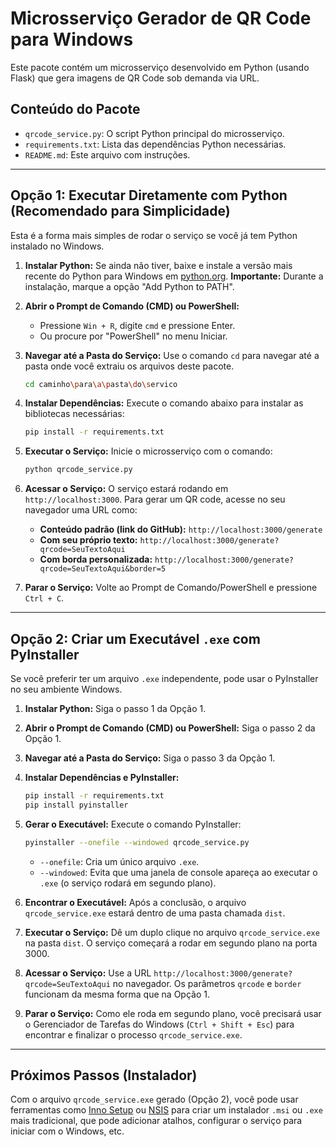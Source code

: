 # Microsserviço Gerador de QR Code para Windows

Este pacote contém um microsserviço desenvolvido em Python (usando Flask) que gera imagens de QR Code sob demanda via URL.

## Conteúdo do Pacote

* `qrcode_service.py`: O script Python principal do microsserviço.
* `requirements.txt`: Lista das dependências Python necessárias.
* `README.md`: Este arquivo com instruções.

---

## Opção 1: Executar Diretamente com Python (Recomendado para Simplicidade)

Esta é a forma mais simples de rodar o serviço se você já tem Python instalado no Windows.

1.  **Instalar Python:** Se ainda não tiver, baixe e instale a versão mais recente do Python para Windows em [python.org](https://www.python.org/downloads/windows/). **Importante:** Durante a instalação, marque a opção "Add Python to PATH".

2.  **Abrir o Prompt de Comando (CMD) ou PowerShell:**
    * Pressione `Win + R`, digite `cmd` e pressione Enter.
    * Ou procure por "PowerShell" no menu Iniciar.

3.  **Navegar até a Pasta do Serviço:** Use o comando `cd` para navegar até a pasta onde você extraiu os arquivos deste pacote.
    ```bash
    cd caminho\para\a\pasta\do\servico
    ```

4.  **Instalar Dependências:** Execute o comando abaixo para instalar as bibliotecas necessárias:
    ```bash
    pip install -r requirements.txt
    ```

5.  **Executar o Serviço:** Inicie o microsserviço com o comando:
    ```bash
    python qrcode_service.py
    ```

6.  **Acessar o Serviço:** O serviço estará rodando em `http://localhost:3000`. Para gerar um QR code, acesse no seu navegador uma URL como:
    * **Conteúdo padrão (link do GitHub):** `http://localhost:3000/generate`
    * **Com seu próprio texto:** `http://localhost:3000/generate?qrcode=SeuTextoAqui`
    * **Com borda personalizada:** `http://localhost:3000/generate?qrcode=SeuTextoAqui&border=5`

7.  **Parar o Serviço:** Volte ao Prompt de Comando/PowerShell e pressione `Ctrl + C`.

---

## Opção 2: Criar um Executável `.exe` com PyInstaller

Se você preferir ter um arquivo `.exe` independente, pode usar o PyInstaller no seu ambiente Windows.

1.  **Instalar Python:** Siga o passo 1 da Opção 1.

2.  **Abrir o Prompt de Comando (CMD) ou PowerShell:** Siga o passo 2 da Opção 1.

3.  **Navegar até a Pasta do Serviço:** Siga o passo 3 da Opção 1.

4.  **Instalar Dependências e PyInstaller:**
    ```bash
    pip install -r requirements.txt
    pip install pyinstaller
    ```

5.  **Gerar o Executável:** Execute o comando PyInstaller:
    ```bash
    pyinstaller --onefile --windowed qrcode_service.py
    ```
    * `--onefile`: Cria um único arquivo `.exe`.
    * `--windowed`: Evita que uma janela de console apareça ao executar o `.exe` (o serviço rodará em segundo plano).

6.  **Encontrar o Executável:** Após a conclusão, o arquivo `qrcode_service.exe` estará dentro de uma pasta chamada `dist`.

7.  **Executar o Serviço:** Dê um duplo clique no arquivo `qrcode_service.exe` na pasta `dist`. O serviço começará a rodar em segundo plano na porta 3000.

8.  **Acessar o Serviço:** Use a URL `http://localhost:3000/generate?qrcode=SeuTextoAqui` no navegador. Os parâmetros `qrcode` e `border` funcionam da mesma forma que na Opção 1.

9.  **Parar o Serviço:** Como ele roda em segundo plano, você precisará usar o Gerenciador de Tarefas do Windows (`Ctrl + Shift + Esc`) para encontrar e finalizar o processo `qrcode_service.exe`.

---

## Próximos Passos (Instalador)

Com o arquivo `qrcode_service.exe` gerado (Opção 2), você pode usar ferramentas como [Inno Setup](https://jrsoftware.org/isinfo.php) ou [NSIS](https://nsis.sourceforge.io/Main_Page) para criar um instalador `.msi` ou `.exe` mais tradicional, que pode adicionar atalhos, configurar o serviço para iniciar com o Windows, etc.